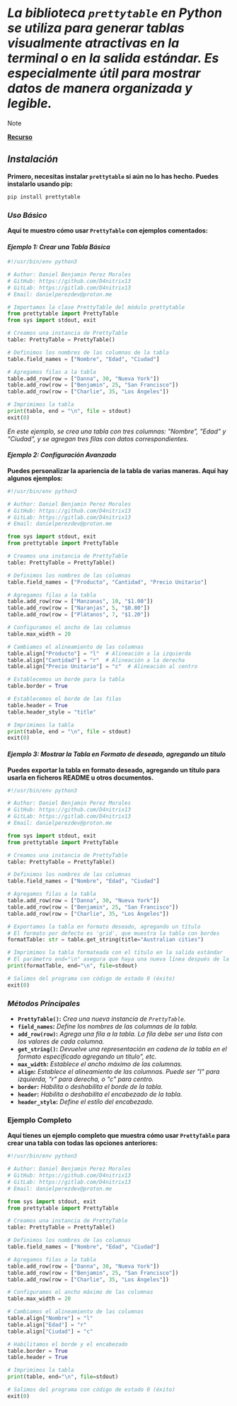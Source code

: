 <!-- Author: Daniel Benjamin Perez Morales -->
<!-- GitHub: https://github.com/D4nitrix13 -->
<!-- GitLab: https://gitlab.com/D4nitrix13 -->
<!-- Email: danielperezdev@proton.me -->

# ***La biblioteca `prettytable` en Python se utiliza para generar tablas visualmente atractivas en la terminal o en la salida estándar. Es especialmente útil para mostrar datos de manera organizada y legible.***

> [!NOTE]
> **[Recurso](https://zetcode.com/python/prettytable/ "https://zetcode.com/python/prettytable/")**

## ***Instalación***

**Primero, necesitas instalar `prettytable` si aún no lo has hecho. Puedes instalarlo usando pip:**

```bash
pip install prettytable
```

### ***Uso Básico***

**Aquí te muestro cómo usar `PrettyTable` con ejemplos comentados:**

#### ***Ejemplo 1: Crear una Tabla Básica***

```python
#!/usr/bin/env python3

# Author: Daniel Benjamin Perez Morales
# GitHub: https://github.com/D4nitrix13
# GitLab: https://gitlab.com/D4nitrix13
# Email: danielperezdev@proton.me

# Importamos la clase PrettyTable del módulo prettytable
from prettytable import PrettyTable
from sys import stdout, exit

# Creamos una instancia de PrettyTable
table: PrettyTable = PrettyTable()

# Definimos los nombres de las columnas de la tabla
table.field_names = ["Nombre", "Edad", "Ciudad"]

# Agregamos filas a la tabla
table.add_row(row = ["Danna", 30, "Nueva York"])
table.add_row(row = ["Benjamin", 25, "San Francisco"])
table.add_row(row = ["Charlie", 35, "Los Ángeles"])

# Imprimimos la tabla
print(table, end = "\n", file = stdout)
exit(0)
```

*En este ejemplo, se crea una tabla con tres columnas: "Nombre", "Edad" y "Ciudad", y se agregan tres filas con datos correspondientes.*

#### ***Ejemplo 2: Configuración Avanzada***

**Puedes personalizar la apariencia de la tabla de varias maneras. Aquí hay algunos ejemplos:**

```python
#!/usr/bin/env python3

# Author: Daniel Benjamin Perez Morales
# GitHub: https://github.com/D4nitrix13
# GitLab: https://gitlab.com/D4nitrix13
# Email: danielperezdev@proton.me

from sys import stdout, exit
from prettytable import PrettyTable

# Creamos una instancia de PrettyTable
table: PrettyTable = PrettyTable()

# Definimos los nombres de las columnas
table.field_names = ["Producto", "Cantidad", "Precio Unitario"]

# Agregamos filas a la tabla
table.add_row(row = ["Manzanas", 10, "$1.00"])
table.add_row(row = ["Naranjas", 5, "$0.80"])
table.add_row(row = ["Plátanos", 7, "$1.20"])

# Configuramos el ancho de las columnas
table.max_width = 20

# Cambiamos el alineamiento de las columnas
table.align["Producto"] = "l"  # Alineación a la izquierda
table.align["Cantidad"] = "r"  # Alineación a la derecha
table.align["Precio Unitario"] = "c"  # Alineación al centro

# Establecemos un borde para la tabla
table.border = True

# Establecemos el borde de las filas
table.header = True
table.header_style = "title"

# Imprimimos la tabla
print(table, end = "\n", file = stdout)
exit(0)
```

#### ***Ejemplo 3: Mostrar la Tabla en Formato de deseado, agregando un título***

**Puedes exportar la tabla en formato deseado, agregando un título para usarla en ficheros README u otros documentos.**

```python
#!/usr/bin/env python3

# Author: Daniel Benjamin Perez Morales
# GitHub: https://github.com/D4nitrix13
# GitLab: https://gitlab.com/D4nitrix13
# Email: danielperezdev@proton.me

from sys import stdout, exit
from prettytable import PrettyTable

# Creamos una instancia de PrettyTable
table: PrettyTable = PrettyTable()

# Definimos los nombres de las columnas
table.field_names = ["Nombre", "Edad", "Ciudad"]

# Agregamos filas a la tabla
table.add_row(row = ["Danna", 30, "Nueva York"])
table.add_row(row = ["Benjamin", 25, "San Francisco"])
table.add_row(row = ["Charlie", 35, "Los Ángeles"])

# Exportamos la tabla en formato deseado, agregando un título
# El formato por defecto es 'grid', que muestra la tabla con bordes
formatTable: str = table.get_string(title="Australian cities")

# Imprimimos la tabla formateada con el título en la salida estándar
# El parámetro end="\n" asegura que haya una nueva línea después de la tabla
print(formatTable, end="\n", file=stdout)

# Salimos del programa con código de estado 0 (éxito)
exit(0)
```

### ***Métodos Principales***

- **`PrettyTable()`:** *Crea una nueva instancia de `PrettyTable`.*
- **`field_names`:** *Define los nombres de las columnas de la tabla.*
- **`add_row(row)`:** *Agrega una fila a la tabla. La fila debe ser una lista con los valores de cada columna.*
- **`get_string()`:** *Devuelve una representación en cadena de la tabla en el formato especificado agregando un título", etc.*
- **`max_width`:** *Establece el ancho máximo de las columnas.*
- **`align`:** *Establece el alineamiento de las columnas. Puede ser "l" para izquierda, "r" para derecha, o "c" para centro.*
- **`border`:** *Habilita o deshabilita el borde de la tabla.*
- **`header`:** *Habilita o deshabilita el encabezado de la tabla.*
- **`header_style`:** *Define el estilo del encabezado.*

### **Ejemplo Completo**

**Aquí tienes un ejemplo completo que muestra cómo usar `PrettyTable` para crear una tabla con todas las opciones anteriores:**

```python
#!/usr/bin/env python3

# Author: Daniel Benjamin Perez Morales
# GitHub: https://github.com/D4nitrix13
# GitLab: https://gitlab.com/D4nitrix13
# Email: danielperezdev@proton.me

from sys import stdout, exit
from prettytable import PrettyTable

# Creamos una instancia de PrettyTable
table: PrettyTable = PrettyTable()

# Definimos los nombres de las columnas
table.field_names = ["Nombre", "Edad", "Ciudad"]

# Agregamos filas a la tabla
table.add_row(row = ["Danna", 30, "Nueva York"])
table.add_row(row = ["Benjamin", 25, "San Francisco"])
table.add_row(row = ["Charlie", 35, "Los Ángeles"])

# Configuramos el ancho máximo de las columnas
table.max_width = 20

# Cambiamos el alineamiento de las columnas
table.align["Nombre"] = "l"
table.align["Edad"] = "r"
table.align["Ciudad"] = "c"

# Habilitamos el borde y el encabezado
table.border = True
table.header = True

# Imprimimos la tabla
print(table, end="\n", file=stdout)

# Salimos del programa con código de estado 0 (éxito)
exit(0)
```
